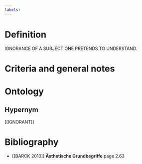 ```yaml
---
labels: 
---
```


# Definition
IGNORANCE OF A SUBJECT ONE PRETENDS TO UNDERSTAND.
# Criteria and general notes
# Ontology

## Hypernym
[[IGNORANT]]
# Bibliography
- [[BARCK 2010]]
**Ästhetische Grundbegriffe** page 2.63
